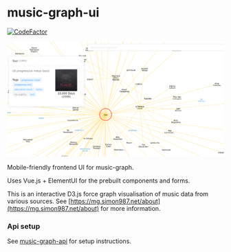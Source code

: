 # music-graph-ui

[![CodeFactor](https://www.codefactor.io/repository/github/simon987/music-graph-ui/badge)](https://www.codefactor.io/repository/github/simon987/music-graph-ui)

![demo](demo.png)

Mobile-friendly frontend UI for music-graph.

Uses Vue.js + ElementUI for the prebuilt components and forms.

This is an interactive D3.js force graph visualisation of music data from various sources. See [https://mg.simon987.net/about](https://mg.simon987.net/about) for more information.


### Api setup

See [music-graph-api](https://github.com/simon987/music-graph-api) for setup instructions.

